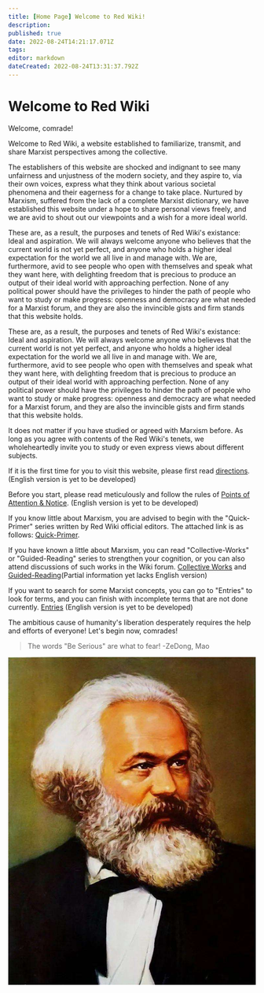 ```yaml
---
title: [Home Page] Welcome to Red Wiki!
description: 
published: true
date: 2022-08-24T14:21:17.071Z
tags: 
editor: markdown
dateCreated: 2022-08-24T13:31:37.792Z
---
```


# Welcome to Red Wiki
Welcome, comrade!

Welcome to Red Wiki, a website established to familiarize, transmit, and share Marxist perspectives among the collective.

The establishers of this website are shocked and indignant to see many unfairness and unjustness of the modern society, and they aspire to, via their own voices, express what they think about various societal phenomena and their eagerness for a change to take place. Nurtured by Marxism, suffered from the lack of a complete Marxist dictionary, we have established this website under a hope to share personal views freely, and we are avid to shout out our viewpoints and a wish for a more ideal world.

These are, as a result, the purposes and tenets of Red Wiki's existance: Ideal and aspiration. We will always welcome anyone who believes that the current world is not yet perfect, and anyone who holds a higher ideal expectation for the world we all live in and manage with. We are, furthermore, avid to see people who open with themselves and speak what they want here, with delighting freedom that is precious to produce an output of their ideal world with approaching perfection. None of any political power should have the privileges to hinder the path of people who want to study or make progress: openness and democracy are what needed for a Marxist forum, and they are also the invincible gists and firm stands that this website holds.

These are, as a result, the purposes and tenets of Red Wiki's existance: Ideal and aspiration. We will always welcome anyone who believes that the current world is not yet perfect, and anyone who holds a higher ideal expectation for the world we all live in and manage with. We are, furthermore, avid to see people who open with themselves and speak what they want here, with delighting freedom that is precious to produce an output of their ideal world with approaching perfection. None of any political power should have the privileges to hinder the path of people who want to study or make progress: openness and democracy are what needed for a Marxist forum, and they are also the invincible gists and firm stands that this website holds.

It does not matter if you have studied or agreed with Marxism before. As long as you agree with contents of the Red Wiki's tenets, we wholeheartedly invite you to study or even express views about different subjects.

If it is the first time for you to visit this website, please first read [directions](/zh/站务/使用指南). (English version is yet to be developed)

Before you start, please read meticulously and follow the rules of [Points of Attention & Notice](/zh/站务/须知). (English version is yet to be developed)

If you know little about Marxism, you are advised to begin with the "Quick-Primer" series written by Red Wiki official editors. The attached link is as follows: [Quick-Primer](/en/Quick-Primer/home).

If you have known a little about Marxism, you can read "Collective-Works" or "Guided-Reading" series to strengthen your cognition, or you can also attend discussions of such works in the Wiki forum.  [Collective Works](/zh/文集/home) and [Guided-Reading](/en/Guided-Reading/home)(Partial information yet lacks English version)

If you want to search for some Marxist concepts, you can go to "Entries" to look for terms, and you can finish with incomplete terms that are not done currently. [Entries](/zh/词条/home) (English version is yet to be developed)

The ambitious cause of humanity's liberation desperately requires the help and efforts of everyone! Let's begin now, comrades!

> The words "Be Serious" are what to fear!  -ZeDong, Mao

![680e94c2d6c16c135da37a3c61bb98cf.jpeg](/680e94c2d6c16c135da37a3c61bb98cf.jpeg)
